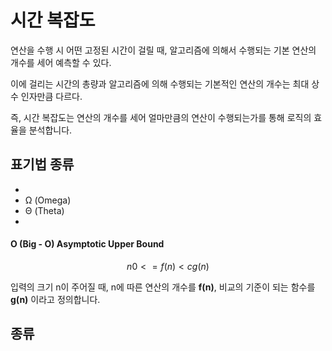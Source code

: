 # 시간 복잡도

연산을 수행 시 어떤 고정된 시간이 걸릴 때, 알고리즘에 의해서 수행되는 기본 연산의 개수를 세어 예측할 수 있다.

이에 걸리는 시간의 총량과 알고리즘에 의해 수행되는 기본적인 연산의 개수는 최대 상수 인자만큼 다르다.



즉, 시간 복잡도는 연산의 개수를 세어 얼마만큼의 연산이 수행되는가를 통해 로직의 효율을 분석합니다.



## 표기법 종류

- 
- Ω (Omega)
- Θ (Theta)
- 

#### O (Big - O) Asymptotic Upper Bound

$$
n0 <= f(n) < cg(n)
$$







입력의 크기 n이 주어질 때, n에 따른 연산의 개수를 **f(n)**, 비교의 기준이 되는 함수를 **g(n)** 이라고 정의합니다.







## 종류

